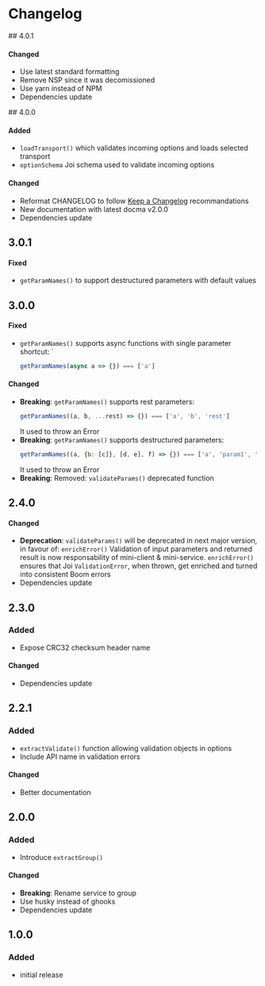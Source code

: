 # Changelog

## 4.0.1
#### Changed
- Use latest standard formatting
- Remove NSP since it was decomissioned
- Use yarn instead of NPM
- Dependencies update

## 4.0.0
#### Added
- `loadTransport()` which validates incoming options and loads selected transport 
- `optionSchema` Joi schema used to validate incoming options

#### Changed
- Reformat CHANGELOG to follow [Keep a Changelog](https://keepachangelog.com) recommandations
- New documentation with latest docma v2.0.0
- Dependencies update

## 3.0.1
#### Fixed
- `getParamNames()` to support destructured parameters with default values

## 3.0.0
#### Fixed
- `getParamNames()` supports async functions with single parameter shortcut: `
   ```js
   getParamNames(async a => {}) === ['a']
   ```

#### Changed
- **Breaking**: `getParamNames()` supports rest parameters:
   ```js
   getParamNames((a, b, ...rest) => {}) === ['a', 'b', 'rest']
   ```
   It used to throw an Error
- **Breaking**: `getParamNames()` supports destructured parameters:
   ```js
   getParamNames((a, {b: [c]}, [d, e], f) => {}) === ['a', 'param1', 'param2', 'f']
   ```
   It used to throw an Error
- **Breaking**: Removed: `validateParams()` deprecated function


## 2.4.0
#### Changed
- **Deprecation**: `validateParams()` will be deprecated in next major version, in favour of: `enrichError()`
   Validation of input parameters and returned result is now responsability of mini-client & mini-service.
   `enrichError()` ensures that Joi `ValidationError`, when thrown, get enriched and turned into consistent
   Boom errors
- Dependencies update


## 2.3.0
### Added
- Expose CRC32 checksum header name

#### Changed
- Dependencies update


## 2.2.1
### Added
- `extractValidate()` function allowing validation objects in options
- Include API name in validation errors

#### Changed
- Better documentation


## 2.0.0
### Added
- Introduce `extractGroup()`

#### Changed
- **Breaking**: Rename service to group
- Use husky instead of ghooks
- Dependencies update


## 1.0.0
### Added
- initial release